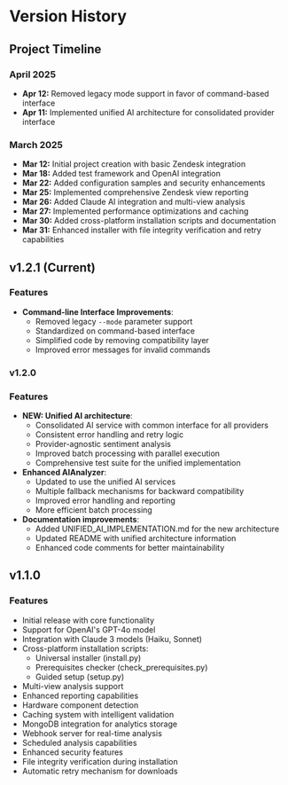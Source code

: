 # Version History

## Project Timeline

### April 2025
- **Apr 12:** Removed legacy mode support in favor of command-based interface
- **Apr 11:** Implemented unified AI architecture for consolidated provider interface

### March 2025
- **Mar 12:** Initial project creation with basic Zendesk integration
- **Mar 18:** Added test framework and OpenAI integration
- **Mar 22:** Added configuration samples and security enhancements
- **Mar 25:** Implemented comprehensive Zendesk view reporting
- **Mar 26:** Added Claude AI integration and multi-view analysis
- **Mar 27:** Implemented performance optimizations and caching
- **Mar 30:** Added cross-platform installation scripts and documentation
- **Mar 31:** Enhanced installer with file integrity verification and retry capabilities

## v1.2.1 (Current)

### Features
- **Command-line Interface Improvements**:
  - Removed legacy `--mode` parameter support
  - Standardized on command-based interface
  - Simplified code by removing compatibility layer
  - Improved error messages for invalid commands

### v1.2.0

### Features
- **NEW: Unified AI architecture**:
  - Consolidated AI service with common interface for all providers
  - Consistent error handling and retry logic
  - Provider-agnostic sentiment analysis
  - Improved batch processing with parallel execution
  - Comprehensive test suite for the unified implementation
- **Enhanced AIAnalyzer**:
  - Updated to use the unified AI services
  - Multiple fallback mechanisms for backward compatibility
  - Improved error handling and reporting
  - More efficient batch processing
- **Documentation improvements**:
  - Added UNIFIED_AI_IMPLEMENTATION.md for the new architecture
  - Updated README with unified architecture information
  - Enhanced code comments for better maintainability

## v1.1.0

### Features
- Initial release with core functionality
- Support for OpenAI's GPT-4o model
- Integration with Claude 3 models (Haiku, Sonnet)
- Cross-platform installation scripts:
  - Universal installer (install.py)
  - Prerequisites checker (check_prerequisites.py)
  - Guided setup (setup.py)
- Multi-view analysis support
- Enhanced reporting capabilities
- Hardware component detection
- Caching system with intelligent validation
- MongoDB integration for analytics storage
- Webhook server for real-time analysis
- Scheduled analysis capabilities
- Enhanced security features
- File integrity verification during installation
- Automatic retry mechanism for downloads